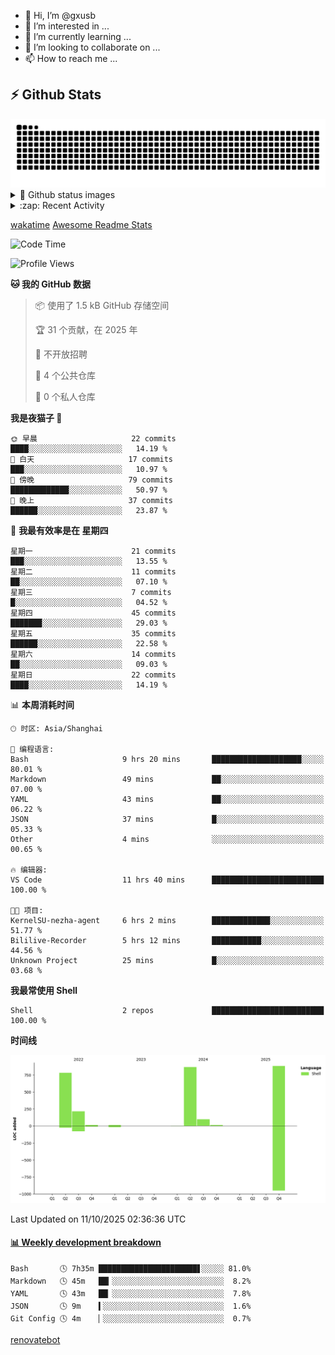 - 👋 Hi, I’m @gxusb
- 👀 I’m interested in ...
- 🌱 I’m currently learning ...
- 💞️ I’m looking to collaborate on ...
- 📫 How to reach me ...

## ⚡ Github Stats

<picture>
  <source media="(prefers-color-scheme: dark)" srcset="assets/github-snake-dark.svg" />
  <source media="(prefers-color-scheme: light)" srcset="assets/github-snake.svg" />
  <img alt="github-snake" src="assets/github-snake.svg" />
</picture>

<details>
<summary>👀 Github status images</summary>
<p align="left">
  <img width="49.8%" src="https://github-readme-stats.vercel.app/api?username=gxusb&show_icons=true&theme=tokyonight&hide_border=true&locale=cn">
  [![GitHub Streak](https://streak-stats.demolab.com?user=gxusb&theme=vue&locale=zh_Hans&date_format=%5BY.%5Dn.j)](https://git.io/streak-stats)
</p>

[![Ashutosh's github activity graph](https://github-readme-activity-graph.vercel.app/graph?username=gxusb&bg_color=293036&color=ffffff&line=9ecbff&point=f97583&area=true&hide_border=true)](https://github.com/ashutosh00710/github-readme-activity-graph)
</details>

<details>
<summary>:zap: Recent Activity</summary>
<!--START_SECTION:activity-->

1. 🎉 Merged PR [#17](https://github.com/gxusb/gxusb/pull/17) in [gxusb/gxusb](https://github.com/gxusb/gxusb)
2. 🎉 Merged PR [#16](https://github.com/gxusb/gxusb/pull/16) in [gxusb/gxusb](https://github.com/gxusb/gxusb)
3. 🎉 Merged PR [#15](https://github.com/gxusb/gxusb/pull/15) in [gxusb/gxusb](https://github.com/gxusb/gxusb)
4. 🎉 Merged PR [#14](https://github.com/gxusb/gxusb/pull/14) in [gxusb/gxusb](https://github.com/gxusb/gxusb)
5. ❗ Opened issue [#56](https://github.com/hua0512/stream-rec/issues/56) in [hua0512/stream-rec](https://github.com/hua0512/stream-rec)
6. ❗ Opened issue [#50](https://github.com/hua0512/stream-rec/issues/50) in [hua0512/stream-rec](https://github.com/hua0512/stream-rec)
7. 🗣 Commented on [#5](https://github.com/v03413/ServerStatus-Client/issues/5) in [v03413/ServerStatus-Client](https://github.com/v03413/ServerStatus-Client)
8. ❗️ Opened issue [#5](https://github.com/v03413/ServerStatus-Client/issues/5) in [v03413/ServerStatus-Client](https://github.com/v03413/ServerStatus-Client)
9. ❗️ Opened issue [#2233](https://github.com/alist-org/alist/issues/2233) in [alist-org/alist](https://github.com/alist-org/alist)
10. ❗️ Opened issue [#194](https://github.com/cppla/ServerStatus/issues/194) in [cppla/ServerStatus](https://github.com/cppla/ServerStatus)

<!--END_SECTION:activity-->
</details>

[wakatime](https://wakatime.com/dashboard) [Awesome Readme Stats](https://github.com/marketplace/actions/profile-readme-development-stats)

<!--START_SECTION:waka-->
![Code Time](http://img.shields.io/badge/Code%20Time-200%20hrs%2017%20mins-blue)

![Profile Views](http://img.shields.io/badge/%E4%B8%AA%E4%BA%BA%E8%B5%84%E6%96%99%E8%A7%82%E7%9C%8B%E6%AC%A1%E6%95%B0-410-blue)

**🐱 我的 GitHub 数据**

> 📦  使用了 1.5 kB GitHub 存储空间
 >
> 🏆 31 个贡献，在 2025 年
 >
> 🚫 不开放招聘
 >
> 📜 4 个公共仓库
 >
> 🔑 0 个私人仓库
 >
**我是夜猫子 🦉**

```text
🌞 早晨                     22 commits          ████░░░░░░░░░░░░░░░░░░░░░   14.19 % 
🌆 白天                     17 commits          ███░░░░░░░░░░░░░░░░░░░░░░   10.97 % 
🌃 傍晚                     79 commits          █████████████░░░░░░░░░░░░   50.97 % 
🌙 晚上                     37 commits          ██████░░░░░░░░░░░░░░░░░░░   23.87 % 
```

📅 **我最有效率是在 星期四**

```text
星期一                      21 commits          ███░░░░░░░░░░░░░░░░░░░░░░   13.55 % 
星期二                      11 commits          ██░░░░░░░░░░░░░░░░░░░░░░░   07.10 % 
星期三                      7 commits           █░░░░░░░░░░░░░░░░░░░░░░░░   04.52 % 
星期四                      45 commits          ███████░░░░░░░░░░░░░░░░░░   29.03 % 
星期五                      35 commits          ██████░░░░░░░░░░░░░░░░░░░   22.58 % 
星期六                      14 commits          ██░░░░░░░░░░░░░░░░░░░░░░░   09.03 % 
星期日                      22 commits          ████░░░░░░░░░░░░░░░░░░░░░   14.19 % 
```

📊 **本周消耗时间**

```text
🕑︎ 时区: Asia/Shanghai

💬 编程语言: 
Bash                     9 hrs 20 mins       ████████████████████░░░░░   80.01 % 
Markdown                 49 mins             ██░░░░░░░░░░░░░░░░░░░░░░░   07.00 % 
YAML                     43 mins             ██░░░░░░░░░░░░░░░░░░░░░░░   06.22 % 
JSON                     37 mins             █░░░░░░░░░░░░░░░░░░░░░░░░   05.33 % 
Other                    4 mins              ░░░░░░░░░░░░░░░░░░░░░░░░░   00.65 % 

🔥 编辑器: 
VS Code                  11 hrs 40 mins      █████████████████████████   100.00 % 

🐱‍💻 项目: 
KernelSU-nezha-agent     6 hrs 2 mins        █████████████░░░░░░░░░░░░   51.77 % 
Bililive-Recorder        5 hrs 12 mins       ███████████░░░░░░░░░░░░░░   44.56 % 
Unknown Project          25 mins             █░░░░░░░░░░░░░░░░░░░░░░░░   03.68 % 
```

**我最常使用 Shell**

```text
Shell                    2 repos             █████████████████████████   100.00 % 
```

**时间线**

![Lines of Code chart](https://raw.githubusercontent.com/gxusb/gxusb/master/assets/bar_graph.png)

 Last Updated on 11/10/2025 02:36:36 UTC
<!--END_SECTION:waka-->

<!-- waka-box start -->
#### <a href="https://gist.github.com/595eec8ae8745b516c9a8ad8a265a100" target="_blank">📊 Weekly development breakdown</a>

```text
Bash       🕓 7h35m ██████████████████████▋░░░░░ 81.0%
Markdown   🕓 45m   ██▎░░░░░░░░░░░░░░░░░░░░░░░░░  8.2%
YAML       🕓 43m   ██▏░░░░░░░░░░░░░░░░░░░░░░░░░  7.8%
JSON       🕓 9m    ▍░░░░░░░░░░░░░░░░░░░░░░░░░░░  1.6%
Git Config 🕓 4m    ▏░░░░░░░░░░░░░░░░░░░░░░░░░░░  0.7%
```
<!-- Powered by https://github.com/YouEclipse/waka-box-go . -->
<!-- waka-box end -->

<!---
gxusb/gxusb is a ✨ special ✨ repository because its `README.md` (this file) appears on your GitHub profile.
You can click the Preview link to take a look at your changes.
--->

[renovatebot](https://app.renovatebot.com/dashboard)
